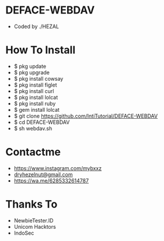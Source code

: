 # DEFACE-WEBDAV
- Coded by ./HEZAL

# How To Install
- $  pkg update
- $  pkg upgrade
- $  pkg install cowsay
- $  pkg install figlet
- $  pkg install curl
- $  pkg install lolcat
- $  pkg install ruby 
- $  gem install lolcat 
- $  git clone https://github.com/IntiTutorial/DEFACE-WEBDAV
- $  cd DEFACE-WEBDAV
- $  sh webdav.sh
 
 # Contactme
 - https://www.instagram.com/mybxxz
 - dryhezelnut@gmail.com
 - https://wa.me/6285332614787
 

 # Thanks To
 - NewbieTester.ID
 - Unicom Hacktors
 - IndoSec
